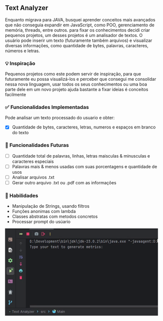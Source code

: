 ## Text Analyzer

Enquanto migrava para JAVA, busquei aprender conceitos mais avançados que não conseguia expandir em JavaScript, como POO, gerenciamento de memória, threads, entre outros. para fixar os conhecimentos decidi criar pequenos projetos, um desses projetos é um analisador de textos. O usuário pode inserir um texto (futuramente também arquivos) e visualizar diversas informações, como quantidade de bytes, palavras, caracteres, números e letras.

### 💡 Inspiração
Pequenos projetos como este podem servir de inspiração, para que futuramente eu possa visualizá-los e perceber que consegui me consolidar nessa nova linguagem, usar todos os seus conhecimentos ou uma boa parte dele em um novo projeto ajuda bastante a fixar ideias é conceitos facilmente

### ✅ Funcionalidades Implementadas
Pode analisar um texto processado do usuario e obter:

- [x]  Quantidade de bytes, caracteres, letras, numeros e espaços em branco do texto

### 🚧 Funcionalidades Futuras

- [ ]  Quantidade total de palavras, linhas, letras maisculas & minusculas e caracteres especiais
- [ ]  Palavras mais & menos usadas com suas porcentagens e quantidade de usos
- [ ]  Analisar arquivos .txt 
- [ ]  Gerar outro arquivo .txt ou .pdf com as informações

### 📘 Habilidades
- Manipulação de Strings, usando filtros
- Funções anonimas com lambda
- Classes abstratas com metodos concretos
- Processar prompt do usúario

![Screenshoot](./preview.gif)
